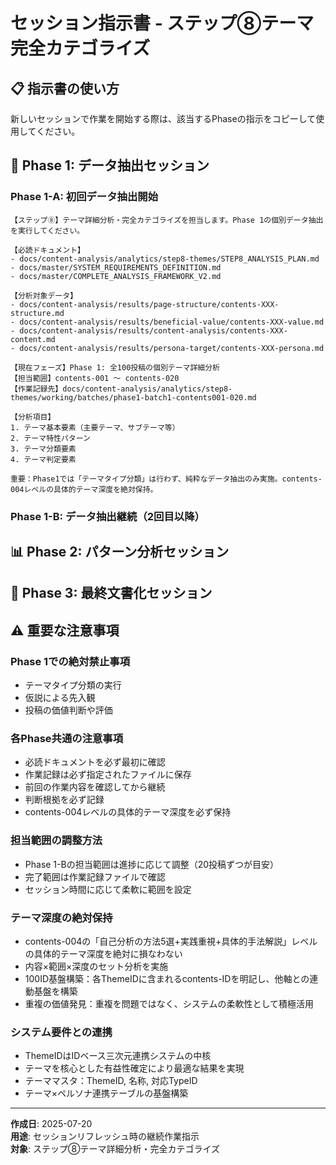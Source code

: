 # セッション指示書 - ステップ⑧テーマ完全カテゴライズ

## 📋 指示書の使い方

新しいセッションで作業を開始する際は、該当するPhaseの指示をコピーして使用してください。

## 🎯 Phase 1: データ抽出セッション

### Phase 1-A: 初回データ抽出開始

```
【ステップ⑧】テーマ詳細分析・完全カテゴライズを担当します。Phase 1の個別データ抽出を実行してください。

【必読ドキュメント】
- docs/content-analysis/analytics/step8-themes/STEP8_ANALYSIS_PLAN.md
- docs/master/SYSTEM_REQUIREMENTS_DEFINITION.md
- docs/master/COMPLETE_ANALYSIS_FRAMEWORK_V2.md

【分析対象データ】
- docs/content-analysis/results/page-structure/contents-XXX-structure.md
- docs/content-analysis/results/beneficial-value/contents-XXX-value.md
- docs/content-analysis/results/content-analysis/contents-XXX-content.md
- docs/content-analysis/results/persona-target/contents-XXX-persona.md

【現在フェーズ】Phase 1: 全100投稿の個別テーマ詳細分析
【担当範囲】contents-001 〜 contents-020
【作業記録先】docs/content-analysis/analytics/step8-themes/working/batches/phase1-batch1-contents001-020.md

【分析項目】
1. テーマ基本要素（主要テーマ、サブテーマ等）
2. テーマ特性パターン
3. テーマ分類要素
4. テーマ判定要素

重要：Phase1では「テーマタイプ分類」は行わず、純粋なデータ抽出のみ実施。contents-004レベルの具体的テーマ深度を絶対保持。
```

### Phase 1-B: データ抽出継続（2回目以降）

<!-- ```
【ステップ⑧】テーマ詳細分析・完全カテゴライズを担当します。Phase 1の個別データ抽出を継続してください。

【必読ドキュメント】
- docs/content-analysis/analytics/step8-themes/STEP8_ANALYSIS_PLAN.md
- docs/content-analysis/analytics/step8-themes/working/batches/（進捗確認）

【分析対象データ】
- docs/content-analysis/results/page-structure/contents-XXX-structure.md
- docs/content-analysis/results/beneficial-value/contents-XXX-value.md
- docs/content-analysis/results/content-analysis/contents-XXX-content.md
- docs/content-analysis/results/persona-target/contents-XXX-persona.md

【現在フェーズ】Phase 1: 全100投稿の個別テーマ詳細分析
【担当範囲】contents-081 〜 contents-100 ※範囲は進捗に応じて調整
【作業記録先】docs/content-analysis/analytics/step8-themes/working/batches/phase1-batch2-contents081-100.md
【前回完了範囲】contents-001 〜 contents-020 ※進捗に応じて調整

重要：既存の記録フォーマットに従い、テーマタイプ分類なしでデータ抽出のみ継続。20投稿ずつバッチ分割で記録。内容×範囲×深度のセット分析を実施。
``` -->

## 📊 Phase 2: パターン分析セッション

<!-- ```
【ステップ⑧】テーマ詳細分析・完全カテゴライズを担当します。Phase 2の横断的パターン分析を実行してください。

【必読ドキュメント】
- docs/content-analysis/analytics/step8-themes/STEP8_ANALYSIS_PLAN.md
- docs/content-analysis/analytics/step8-themes/working/batches/（全バッチデータ）
- docs/master/SYSTEM_REQUIREMENTS_DEFINITION.md

【現在フェーズ】Phase 2: 横断的パターン分析・テーマクラスタリング
【前提条件】Phase 1で100投稿すべてのテーマデータ抽出完了
【作業記録先】docs/content-analysis/analytics/step8-themes/working/phase2-theme-clustering.md

【実行内容】
1. 純粋なデータ分析（テーマ内容の類型化とグルーピング）
2. 自然なテーマタイプの発見（クラスタリング）
3. 重複パターンの発見

重要：データから自然に浮かび上がるテーマクラスターを発見し、客観的に分類。具体的テーマ深度を保持したクラスタリングを実施。
``` -->

## 📝 Phase 3: 最終文書化セッション

<!-- ```
【ステップ⑧】テーマ詳細分析・完全カテゴライズを担当します。Phase 3の最終まとめを実行してください。

【必読ドキュメント】
- docs/content-analysis/analytics/step8-themes/STEP8_ANALYSIS_PLAN.md
- docs/content-analysis/analytics/step8-themes/working/phase2-theme-clustering.md
- docs/master/SYSTEM_REQUIREMENTS_DEFINITION.md

【現在フェーズ】Phase 3: ThemeID確定・完全カテゴライズ
【成果物作成先】docs/content-analysis/analytics/step8-themes/THEMES_CATEGORIZATION_COMPLETE.md
【作業記録先】docs/content-analysis/analytics/step8-themes/working/phase3-themeid-definitions.md

【実行内容】
1. ThemeID体系確定（T001, T002...）
2. 完全カテゴライズ実行（全100投稿にThemeID割り当て）
3. 他軸連携基盤構築

重要：確定したテーマタイプの定義、判定基準、該当投稿リストを完全に文書化。IDベース三次元連携システムの中核基盤を構築。
``` -->

## ⚠️ 重要な注意事項

### Phase 1での絶対禁止事項
- テーマタイプ分類の実行
- 仮説による先入観
- 投稿の価値判断や評価

### 各Phase共通の注意事項
- 必読ドキュメントを必ず最初に確認
- 作業記録は必ず指定されたファイルに保存
- 前回の作業内容を確認してから継続
- 判断根拠を必ず記録
- contents-004レベルの具体的テーマ深度を必ず保持

### 担当範囲の調整方法
- Phase 1-Bの担当範囲は進捗に応じて調整（20投稿ずつが目安）
- 完了範囲は作業記録ファイルで確認
- セッション時間に応じて柔軟に範囲を設定

### テーマ深度の絶対保持
- contents-004の「自己分析の方法5選+実践重視+具体的手法解説」レベルの具体的テーマ深度を絶対に損なわない
- 内容×範囲×深度のセット分析を実施
- 100ID基盤構築：各ThemeIDに含まれるcontents-IDを明記し、他軸との連動基盤を構築
- 重複の価値発見：重複を問題ではなく、システムの柔軟性として積極活用

### システム要件との連携
- ThemeIDはIDベース三次元連携システムの中核
- テーマを核心とした有益性確定により最適な結果を実現
- テーママスタ：ThemeID, 名称, 対応TypeID
- テーマ×ペルソナ連携テーブルの基盤構築

---

**作成日**: 2025-07-20  
**用途**: セッションリフレッシュ時の継続作業指示  
**対象**: ステップ⑧テーマ詳細分析・完全カテゴライズ